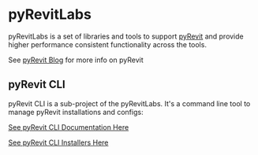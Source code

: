 # pyRevitLabs

pyRevitLabs is a set of libraries and tools to support [pyRevit](https://github.com/eirannejad/pyRevit) and provide higher performance consistent functionality across the tools.

See [pyRevit Blog](https://eirannejad.github.io/pyRevit/) for more info on pyRevit

## pyRevit CLI

pyRevit CLI is a sub-project of the pyRevitLabs. It's a command line tool to manage pyRevit installations and configs:

[See pyRevit CLI Documentation Here](https://github.com/eirannejad/pyRevitLabs/blob/master/README_CLI.md)

[See pyRevit CLI Installers Here](https://github.com/eirannejad/pyRevitLabs/releases)